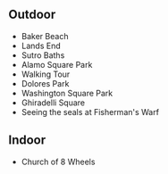 ## Outdoor
* Baker Beach
* Lands End
* Sutro Baths
* Alamo Square Park
* Walking Tour
* Dolores Park
* Washington Square Park
* Ghiradelli Square
* Seeing the seals at Fisherman's Warf

## Indoor
* Church of 8 Wheels
